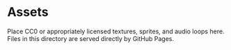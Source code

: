 # Assets

Place CC0 or appropriately licensed textures, sprites, and audio loops here. Files in this directory are served directly by GitHub Pages.
